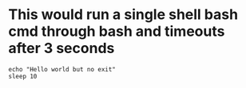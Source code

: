 # This would run a single shell bash cmd through bash and timeouts after 3 seconds
```shell bash TIMEOUT 3
echo "Hello world but no exit"
sleep 10
```
